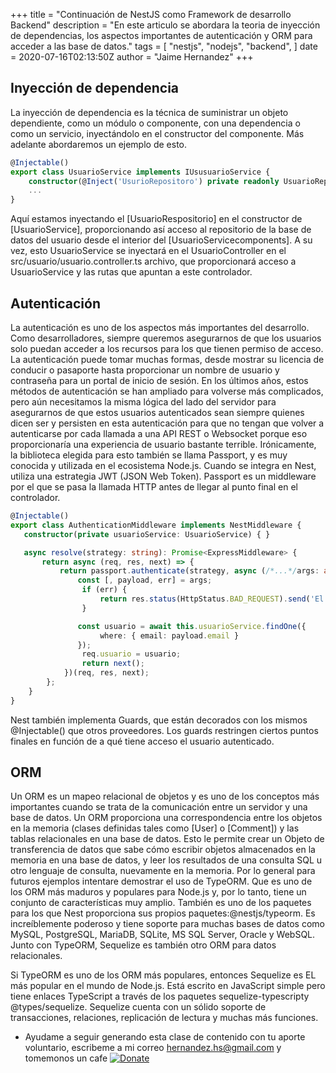 +++
title = "Continuación de NestJS como Framework de desarrollo Backend"
description = "En este articulo se abordara la teoria de inyección de dependencias, los aspectos importantes de autenticación y ORM para acceder a las base de datos."
tags = [
    "nestjs",
    "nodejs",
    "backend",
]
date = 2020-07-16T02:13:50Z
author = "Jaime Hernandez"
+++
## Inyección de dependencia
La inyección de dependencia es la técnica de suministrar un objeto dependiente, como un módulo o componente, con una dependencia o como un servicio, inyectándolo en el constructor del componente. Más adelante abordaremos un ejemplo de esto. 

```typescript
@Injectable()
export class UsuarioService implements IUsusuarioService {
    constructor(@Inject('UsurioRepositoro') private readonly UsuarioRepositorio: typeof Usuario) { }
    ...
}
```

Aquí estamos inyectando el [UsuarioRespositorio] en el constructor de [UsuarioService], proporcionando así acceso al repositorio de la base de datos del usuario desde el interior del [UsuarioServicecomponents].
A su vez, esto UsuarioService se inyectará en el UsuarioController en el src/usuario/usuario.controller.ts archivo, que proporcionará acceso a UsuarioService y las rutas que apuntan a este controlador.

## Autenticación
La autenticación es uno de los aspectos más importantes del desarrollo. Como desarrolladores, siempre queremos asegurarnos de que los usuarios solo puedan acceder a los recursos para los que tienen permiso de acceso. La autenticación puede tomar muchas formas, desde mostrar su licencia de conducir o pasaporte hasta proporcionar un nombre de usuario y contraseña para un portal de inicio de sesión. En los últimos años, estos métodos de autenticación se han ampliado para volverse más complicados, pero aún necesitamos la misma lógica del lado del servidor para asegurarnos de que estos usuarios autenticados sean siempre quienes dicen ser y persisten en esta autenticación para que no tengan que volver a autenticarse por cada llamada a una API REST o Websocket porque eso proporcionaría una experiencia de usuario bastante terrible. 
Irónicamente, la biblioteca elegida para esto también se llama Passport, y es muy conocida y utilizada en el ecosistema Node.js. Cuando se integra en Nest, utiliza una estrategia JWT (JSON Web Token). Passport es un middleware por el que se pasa la llamada HTTP antes de llegar al punto final en el controlador. 

```typescript
@Injectable()  
export class AuthenticationMiddleware implements NestMiddleware {  
   constructor(private usuarioService: UsuarioService) { }  

   async resolve(strategy: string): Promise<ExpressMiddleware> {  
       return async (req, res, next) => {  
           return passport.authenticate(strategy, async (/*...*/args: any[]) => {  
               const [, payload, err] = args;  
                if (err) {  
                    return res.status(HttpStatus.BAD_REQUEST).send('El usuario no se pudo conectar.');  
                }  

               const usuario = await this.usuarioService.findOne({
                    where: { email: payload.email }
               });  
                req.usuario = usuario;  
                return next();  
            })(req, res, next);  
        };  
    }  
}
```
Nest también implementa Guards, que están decorados con los mismos @Injectable() que otros proveedores. Los guards restringen ciertos puntos finales en función de a qué tiene acceso el usuario autenticado. 

## ORM
Un ORM es un mapeo relacional de objetos y es uno de los conceptos más importantes cuando se trata de la comunicación entre un servidor y una base de datos. Un ORM proporciona una correspondencia entre los objetos en la memoria (clases definidas tales como [User] o [Comment]) y las tablas relacionales en una base de datos. Esto le permite crear un Objeto de transferencia de datos que sabe cómo escribir objetos almacenados en la memoria en una base de datos, y leer los resultados de una consulta SQL u otro lenguaje de consulta, nuevamente en la memoria. Por lo general para futuros ejemplos intentare demostrar  el uso de TypeORM. Que es uno de los ORM más maduros y populares para Node.js y, por lo tanto, tiene un conjunto de características muy amplio. También es uno de los paquetes para los que Nest proporciona sus propios paquetes:@nestjs/typeorm. Es increíblemente poderoso y tiene soporte para muchas bases de datos como MySQL, PostgreSQL, MariaDB, SQLite, MS SQL Server, Oracle y WebSQL. Junto con TypeORM, Sequelize es también otro ORM para datos relacionales.

Si TypeORM es uno de los ORM más populares, entonces Sequelize es EL más popular en el mundo de Node.js. Está escrito en JavaScript simple pero tiene enlaces TypeScript a través de los paquetes sequelize-typescripty @types/sequelize. Sequelize cuenta con un sólido soporte de transacciones, relaciones, replicación de lectura y muchas más funciones. 

* Ayudame a seguir generando esta clase de contenido con tu aporte voluntario, escribeme a mi correo hernandez.hs@gmail.com y tomemonos un cafe 
[![Donate](https://img.shields.io/badge/Donate-PayPal-green.svg)](https://www.paypal.com/donate/?hosted_button_id=AHPZLS6ZR2A7S)

